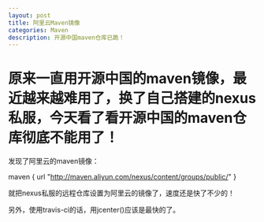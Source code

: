 ```yaml
---
layout: post
title: 阿里云Maven镜像
categories: Maven
description: 开源中国maven仓库已跪！
---
```


# 原来一直用开源中国的maven镜像，最近越来越难用了，换了自己搭建的nexus私服，今天看了看开源中国的maven仓库彻底不能用了！

发现了阿里云的maven镜像：

maven { url "http://maven.aliyun.com/nexus/content/groups/public/" }

就把nexus私服的远程仓库设置为阿里云的镜像了，速度还是快了不少的！

另外，使用travis-ci的话，用jcenter()应该是最快的了。
